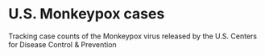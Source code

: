 # U.S. Monkeypox cases
Tracking case counts of the Monkeypox virus released by the U.S. Centers for Disease Control &amp; Prevention
